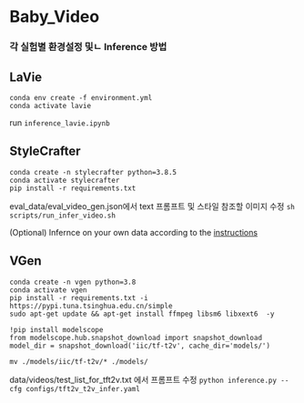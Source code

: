 # Baby_Video

### 각 실험별 환경설정 및ㄴ Inference 방법

## LaVie
```
conda env create -f environment.yml 
conda activate lavie
```

run `inference_lavie.ipynb`


## StyleCrafter
```
conda create -n stylecrafter python=3.8.5
conda activate stylecrafter
pip install -r requirements.txt
```

eval_data/eval_video_gen.json에서 text 프롬프트 및 스타일 참조할 이미지 수정
`sh scripts/run_infer_video.sh`

(Optional) Infernce on your own data according to the [instructions](./eval_data/README.md)

## VGen
```
conda create -n vgen python=3.8
conda activate vgen
pip install -r requirements.txt -i https://pypi.tuna.tsinghua.edu.cn/simple
sudo apt-get update && apt-get install ffmpeg libsm6 libxext6  -y
```

```
!pip install modelscope
from modelscope.hub.snapshot_download import snapshot_download
model_dir = snapshot_download('iic/tf-t2v', cache_dir='models/')
```

`mv ./models/iic/tf-t2v/* ./models/`

data/videos/test_list_for_tft2v.txt 에서 프롬프트 수정
`python inference.py --cfg configs/tft2v_t2v_infer.yaml`